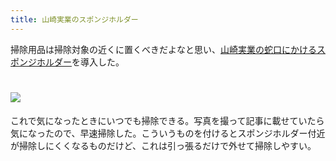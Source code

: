 ```yaml
---
title: 山崎実業のスポンジホルダー
---
```

掃除用品は掃除対象の近くに置くべきだよなと思い、[山崎実業の蛇口にかけるスポンジホルダー](https://www.amazon.co.jp/dp/B07MM4GC6P)を導入した。

![](https://lh3.googleusercontent.com/gbJkcpWXvn5ixsbkx9mb3EHgSZ-lwzn6DFRx5oADgn1JY2xIfOv_hW630Jtiv0vS2FBW_txejgaR7rNcRkIsSwbNl1oAInCmCVEW-T41XZmcFB9QgwPdCG_dAtU3-8zImzbf_AFXSPMveQJ3HNav1bScYQhgV_Rg-vXyNUgTdOypU7-A9JhI8fhv)
===============================================================================================================================================================================================================================

これで気になったときにいつでも掃除できる。写真を撮って記事に載せていたら気になったので、早速掃除した。こういうものを付けるとスポンジホルダー付近が掃除しにくくなるものだけど、これは引っ張るだけで外せて掃除しやすい。
